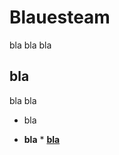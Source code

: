 Blauesteam
========================

bla bla bla

bla
--------------

bla bla

  * bla

  * **bla** * [**bla**][1]

[1]:  http://bla.bla
